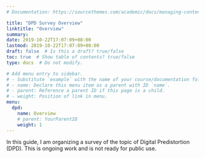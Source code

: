 ```yaml
---
# Documentation: https://sourcethemes.com/academic/docs/managing-content/

title: "DPD Survey Overview"
linktitle: "Overview"
summary:
date: 2019-10-22T17:07:09+08:00
lastmod: 2019-10-22T17:07:09+08:00
draft: false  # Is this a draft? true/false
toc: true  # Show table of contents? true/false
type: docs  # Do not modify.

# Add menu entry to sidebar.
# - Substitute `example` with the name of your course/documentation folder.
# - name: Declare this menu item as a parent with ID `name`.
# - parent: Reference a parent ID if this page is a child.
# - weight: Position of link in menu.
menu:
  dpd:
    name: Overview
    # parent: YourParentID
    weight: 1
---
```


In this guide, I am organizing a survey of the topic of Digital Predistortion (DPD). 
This is ongoing work and is not ready for public use.



